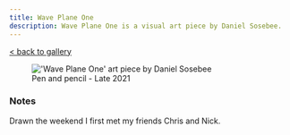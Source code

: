 ```yaml
---
title: Wave Plane One
description: Wave Plane One is a visual art piece by Daniel Sosebee.
---
```


<a class="card" href="/art#wave-plane-one">< back to gallery</a>

<figure>
<img src="/assets/art/wave-plane-one.jpg" alt="'Wave Plane One' art piece by Daniel Sosebee"/>
<figcaption>Pen and pencil - Late 2021</figcaption>
</figure>

### Notes
Drawn the weekend I first met my friends Chris and Nick.